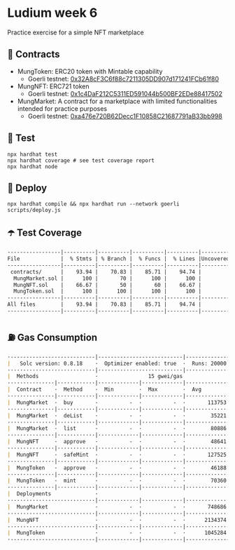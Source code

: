 # Ludium week 6
Practice exercise for a simple NFT marketplace

## 📄 Contracts
- MungToken: ERC20 token with Mintable capability
  - Goerli testnet: [0x32A8cF3C6f88c7211305DD907d171241FCb61f80](https://goerli.etherscan.io/address/0x32A8cF3C6f88c7211305DD907d171241FCb61f80#code)
- MungNFT: ERC721 token
  - Goerli testnet: [0x1c4DaF212C5311ED591044b500BF2EDe88417502](https://goerli.etherscan.io/address/0x1c4DaF212C5311ED591044b500BF2EDe88417502#code)
- MungMarket: A contract for a marketplace with limited functionalities intended for practice purposes
  - Goerli testnet: [0xa476e720B62Decc1F10858C21687791aB33bb998](https://goerli.etherscan.io/address/0xa476e720B62Decc1F10858C21687791aB33bb998#code)

## 🧪 Test
```shell
npx hardhat test
npx hardhat coverage # see test coverage report
npx hardhat node
```

## 🎄 Deploy
```shell
npx hardhat compile && npx hardhat run --network goerli scripts/deploy.js
```

## ☂️ Test Coverage
```md
-----------------|----------|----------|----------|----------|----------------|
File             |  % Stmts | % Branch |  % Funcs |  % Lines |Uncovered Lines |
-----------------|----------|----------|----------|----------|----------------|
 contracts/      |    93.94 |    70.83 |    85.71 |    94.74 |                |
  MungMarket.sol |      100 |       70 |      100 |      100 |                |
  MungNFT.sol    |    66.67 |       50 |       60 |    66.67 |          17,41 |
  MungToken.sol  |      100 |      100 |      100 |      100 |                |
-----------------|----------|----------|----------|----------|----------------|
All files        |    93.94 |    70.83 |    85.71 |    94.74 |                |
-----------------|----------|----------|----------|----------|----------------|
```

## ⛽️ Gas Consumption
```md
·---------------------------|---------------------------|---------------|-----------------------------·
|   Solc version: 0.8.18    ·  Optimizer enabled: true  ·  Runs: 20000  ·  Block limit: 30000000 gas  │
····························|···························|···············|······························
|  Methods                  ·                15 gwei/gas                ·       1700.81 usd/eth       │
···············|············|·············|·············|···············|···············|··············
|  Contract    ·  Method    ·  Min        ·  Max        ·  Avg          ·  # calls      ·  usd (avg)  │
···············|············|·············|·············|···············|···············|··············
|  MungMarket  ·  buy       ·          -  ·          -  ·       113753  ·            6  ·       2.90  │
···············|············|·············|·············|···············|···············|··············
|  MungMarket  ·  deList    ·          -  ·          -  ·        35221  ·            4  ·       0.90  │
···············|············|·············|·············|···············|···············|··············
|  MungMarket  ·  list      ·          -  ·          -  ·        80886  ·           15  ·       2.06  │
···············|············|·············|·············|···············|···············|··············
|  MungNFT     ·  approve   ·          -  ·          -  ·        48641  ·           17  ·       1.24  │
···············|············|·············|·············|···············|···············|··············
|  MungNFT     ·  safeMint  ·          -  ·          -  ·       127525  ·           18  ·       3.25  │
···············|············|·············|·············|···············|···············|··············
|  MungToken   ·  approve   ·          -  ·          -  ·        46188  ·            6  ·       1.18  │
···············|············|·············|·············|···············|···············|··············
|  MungToken   ·  mint      ·          -  ·          -  ·        70360  ·           15  ·       1.80  │
···············|············|·············|·············|···············|···············|··············
|  Deployments              ·                                           ·  % of limit   ·             │
····························|·············|·············|···············|···············|··············
|  MungMarket               ·          -  ·          -  ·       748686  ·        2.5 %  ·      19.10  │
····························|·············|·············|···············|···············|··············
|  MungNFT                  ·          -  ·          -  ·      2134374  ·        7.1 %  ·      54.45  │
····························|·············|·············|···············|···············|··············
|  MungToken                ·          -  ·          -  ·      1045284  ·        3.5 %  ·      26.67  │
·---------------------------|-------------|-------------|---------------|---------------|-------------·
```
